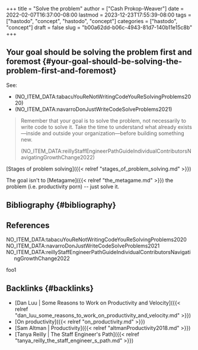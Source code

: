 +++
title = "Solve the problem"
author = ["Cash Prokop-Weaver"]
date = 2022-02-07T16:37:00-08:00
lastmod = 2023-12-23T17:55:39-08:00
tags = ["hastodo", "concept", "hastodo", "concept"]
categories = ["hastodo", "concept"]
draft = false
slug = "b00a62dd-b06c-4943-81d7-140b11e15c8b"
+++

## Your goal should be solving the problem first and foremost {#your-goal-should-be-solving-the-problem-first-and-foremost}

See:

-   (NO_ITEM_DATA:tabacuYouReNotWritingCodeYouReSolvingProblems2020)
-   (NO_ITEM_DATA:navarroDonJustWriteCodeSolveProblems2021)

> Remember that your goal is to solve the problem, not necessarily to write code to solve it. Take the time to understand what already exists—inside and outside your organization—before building something new.
>
> (NO_ITEM_DATA:reillyStaffEngineerPathGuideIndividualContributorsNavigatingGrowthChange2022)

[Stages of problem solving]({{< relref "stages_of_problem_solving.md" >}})

The goal isn't to [Metagame]({{< relref "the_metagame.md" >}}) the problem (i.e. productivity porn) -- just solve it.


## Bibliography {#bibliography}

## References

<style>.csl-entry{text-indent: -1.5em; margin-left: 1.5em;}</style><div class="csl-bib-body">
  <div class="csl-entry">NO_ITEM_DATA:tabacuYouReNotWritingCodeYouReSolvingProblems2020</div>
  <div class="csl-entry">NO_ITEM_DATA:navarroDonJustWriteCodeSolveProblems2021</div>
  <div class="csl-entry">NO_ITEM_DATA:reillyStaffEngineerPathGuideIndividualContributorsNavigatingGrowthChange2022</div>
</div>

foo1


## Backlinks {#backlinks}

-   [Dan Luu | Some Reasons to Work on Productivity and Velocity]({{< relref "dan_luu_some_reasons_to_work_on_productivity_and_velocity.md" >}})
-   [On productivity]({{< relref "on_productivity.md" >}})
-   [Sam Altman | Productivity]({{< relref "altmanProductivity2018.md" >}})
-   [Tanya Reilly | The Staff Engineer's Path]({{< relref "tanya_reilly_the_staff_engineer_s_path.md" >}})
